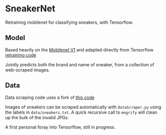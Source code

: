 # SneakerNet
Retraining mobilenet for classifying sneakers, with Tensorflow.

## Model
Based heavily on the [Mobilenet V1](https://github.com/tensorflow/models/blob/master/research/slim/nets/mobilenet_v1.py) and adapted directly from Tensorflow [retraining code](https://github.com/tensorflow/tensorflow/blob/master/tensorflow/examples/image_retraining/retrain.py)

Jointly predicts both the brand and name of sneaker, from a collection of web-scraped images.

## Data
Data scraping code uses a fork of [this code](https://github.com/hardikvasa/google-images-download)

Images of sneakers can be scraped automatically with `dataScraper.py` using the labels in `data/sneakers.txt`. A quick recursive call to `mogrify` will clean up the bulk of the invalid JPGs.

A first personal foray into Tensorflow, still in progress.

